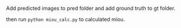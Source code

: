 Add predicted images to pred folder and add ground truth to gt folder.

then run `python miou_calc.py` to calculated miou. 